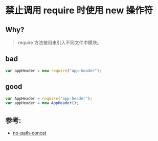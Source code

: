 # 禁止调用 require 时使用 new 操作符

## Why?

> require 方法被用来引入不同文件中模块。

## bad

```js
var appHeader = new require("app-header");
```

## good

```js
var AppHeader = require("app-header");
var appHeader = new AppHeader();
```

## 参考:

- [no-path-concat](https://eslint.org/docs/rules/no-path-concat)
